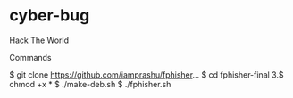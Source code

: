 # cyber-bug
Hack The World

Commands

$ git clone https://github.com/iamprashu/fphisher...
$ cd fphisher-final 3.$ chmod +x *
$ ./make-deb.sh
$ ./fphisher.sh
